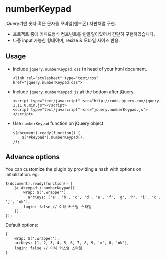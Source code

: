 # numberKeypad
jQuery기반 숫자 혹은 문자를 모바일(핸드폰) 자판처럼 구현.

- 프로젝트 중에 키패드형식 컴포넌트를 만들일이있어서 간단히 구현하였습니다.
- 다중 input 가능한 형태이며, resize & 모바일 사이즈 반응.


Usage
-----
* Include `jquery.numberKeypad.css` in head of your html document.

  ```
  <link rel="stylesheet" type="text/css" href="jquery.numberKeypad.css">
  ```

* Include `jquery.numberKeypad.js` at the bottom after jQuery.

  ```
  <script type="text/javascript" src="http://code.jquery.com/jquery-1.11.0.min.js"></script>
  <script type="text/javascript" src="jquery.numberKeypad.js"></script>
  ```

* Use `numberKeypad` function on jQuery object.

  ```
  $(document).ready(function() {
      $('#keypad').numberKeypad();
  });
  ```

Advance options
---------------
You can customize the plugin by providing a hash with options on initialization. eg:

```
$(document).ready(function() {
    $('#keypad').numberKeypad({
        wrap: $('.wrapper'),
		  arrKeys: ['a', 'b', 'c', 'd', 'e', 'f', 'g', 'h', 'i', 'x', 'j', 'ok'],
        login: false // 이하 커스텀 스타일
    });
});
```

Default options:

```
{
	wrap: $('.wrapper'),
	arrKeys: [1, 2, 3, 4, 5, 6, 7, 8, 9, 'x', 0, 'ok'],
	login: false // 이하 커스텀 스타일
}
```